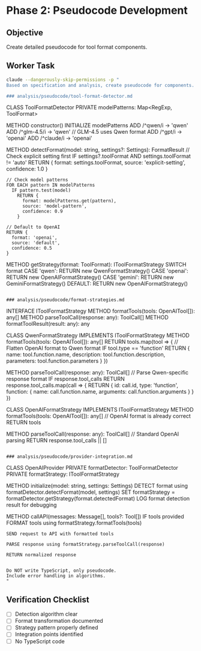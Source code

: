 # Phase 2: Pseudocode Development

## Objective

Create detailed pseudocode for tool format components.

## Worker Task

```bash
claude --dangerously-skip-permissions -p "
Based on specification and analysis, create pseudocode for components.

### analysis/pseudocode/tool-format-detector.md

```
CLASS ToolFormatDetector
  PRIVATE modelPatterns: Map<RegExp, ToolFormat>
  
  METHOD constructor()
    INITIALIZE modelPatterns
      ADD /^qwen/i → 'qwen'
      ADD /^glm-4\.5/i → 'qwen'  // GLM-4.5 uses Qwen format
      ADD /^gpt/i → 'openai'
      ADD /^claude/i → 'openai'

  METHOD detectFormat(model: string, settings?: Settings): FormatResult
    // Check explicit setting first
    IF settings?.toolFormat AND settings.toolFormat != 'auto'
      RETURN {
        format: settings.toolFormat,
        source: 'explicit-setting',
        confidence: 1.0
      }
    
    // Check model patterns
    FOR EACH pattern IN modelPatterns
      IF pattern.test(model)
        RETURN {
          format: modelPatterns.get(pattern),
          source: 'model-pattern',
          confidence: 0.9
        }
    
    // Default to OpenAI
    RETURN {
      format: 'openai',
      source: 'default',
      confidence: 0.5
    }

  METHOD getStrategy(format: ToolFormat): IToolFormatStrategy
    SWITCH format
      CASE 'qwen': RETURN new QwenFormatStrategy()
      CASE 'openai': RETURN new OpenAIFormatStrategy()
      CASE 'gemini': RETURN new GeminiFormatStrategy()
      DEFAULT: RETURN new OpenAIFormatStrategy()
```

### analysis/pseudocode/format-strategies.md

```
INTERFACE IToolFormatStrategy
  METHOD formatTools(tools: OpenAITool[]): any[]
  METHOD parseToolCall(response: any): ToolCall[]
  METHOD formatToolResult(result: any): any

CLASS QwenFormatStrategy IMPLEMENTS IToolFormatStrategy
  METHOD formatTools(tools: OpenAITool[]): any[]
    RETURN tools.map(tool => {
      // Flatten OpenAI format to Qwen format
      IF tool.type == 'function'
        RETURN {
          name: tool.function.name,
          description: tool.function.description,
          parameters: tool.function.parameters
        }
    })

  METHOD parseToolCall(response: any): ToolCall[]
    // Parse Qwen-specific response format
    IF response.tool_calls
      RETURN response.tool_calls.map(call => {
        RETURN {
          id: call.id,
          type: 'function',
          function: {
            name: call.function.name,
            arguments: call.function.arguments
          }
        }
      })

CLASS OpenAIFormatStrategy IMPLEMENTS IToolFormatStrategy
  METHOD formatTools(tools: OpenAITool[]): any[]
    // OpenAI format is already correct
    RETURN tools

  METHOD parseToolCall(response: any): ToolCall[]
    // Standard OpenAI parsing
    RETURN response.tool_calls || []
```

### analysis/pseudocode/provider-integration.md

```
CLASS OpenAIProvider
  PRIVATE formatDetector: ToolFormatDetector
  PRIVATE formatStrategy: IToolFormatStrategy

  METHOD initialize(model: string, settings: Settings)
    DETECT format using formatDetector.detectFormat(model, settings)
    SET formatStrategy = formatDetector.getStrategy(format.detectedFormat)
    LOG format detection result for debugging

  METHOD callAPI(messages: Message[], tools?: Tool[])
    IF tools provided
      FORMAT tools using formatStrategy.formatTools(tools)
    
    SEND request to API with formatted tools
    
    PARSE response using formatStrategy.parseToolCall(response)
    
    RETURN normalized response
```

Do NOT write TypeScript, only pseudocode.
Include error handling in algorithms.
"
```

## Verification Checklist

- [ ] Detection algorithm clear
- [ ] Format transformation documented
- [ ] Strategy pattern properly defined
- [ ] Integration points identified
- [ ] No TypeScript code